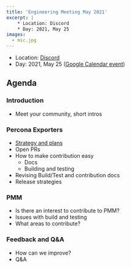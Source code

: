 ```yaml
---
title: 'Engineering Meeting May 2021'
excerpt: |
    * Location: Discord
    * Day: 2021, May 25
images:
  - mic.jpg
---
```


* Location: [Discord](http://per.co.na/discord)
* Day: 2021, May 25 ([Google Calendar event](https://calendar.google.com/calendar/u/0/r/eventedit/copy/NXVpMGxhYW9vZzB1NjZpYmxxbjM1dGRoYmlfMjAyMTA1MjVUMTQwMDAwWiBjX3NsaG5uaTIxdm9wNnI2MWt0OGFpMjZsNjRnQGc/ZGVuaXMua29uZHJhdGVua29AZ21haWwuY29t?scp=ALL&sf=true))

## Agenda

### Introduction

* Meet your community, short intros

### Percona Exporters

* [Strategy and plans](https://github.com/orgs/percona/projects/2)
* Open PRs
* How to make contribution easy
  - Docs
  - Building and testing
* Revising Build/Test and contribution docs
* Release strategies

### PMM

* Is there an interest to contribute to PMM?
* Issues with build and testing
* What areas to contribute?

### Feedback and Q&A

* How can we improve?
* Q&A